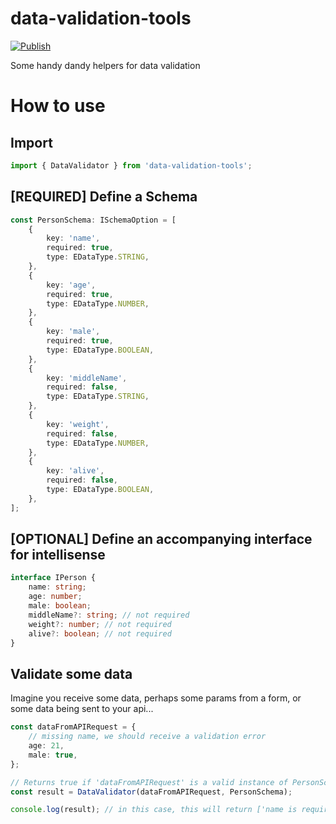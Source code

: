 # data-validation-tools

[![Publish](https://github.com/LibrexApp/data-validation-tools/actions/workflows/publish.yml/badge.svg)](https://github.com/LibrexApp/data-validation-tools/actions/workflows/publish.yml)

Some handy dandy helpers for data validation

# How to use

## Import

```ts
import { DataValidator } from 'data-validation-tools';
```

## [REQUIRED] Define a Schema

```ts
const PersonSchema: ISchemaOption = [
    {
        key: 'name',
        required: true,
        type: EDataType.STRING,
    },
    {
        key: 'age',
        required: true,
        type: EDataType.NUMBER,
    },
    {
        key: 'male',
        required: true,
        type: EDataType.BOOLEAN,
    },
    {
        key: 'middleName',
        required: false,
        type: EDataType.STRING,
    },
    {
        key: 'weight',
        required: false,
        type: EDataType.NUMBER,
    },
    {
        key: 'alive',
        required: false,
        type: EDataType.BOOLEAN,
    },
];
```

## [OPTIONAL] Define an accompanying interface for intellisense

```ts
interface IPerson {
    name: string;
    age: number;
    male: boolean;
    middleName?: string; // not required
    weight?: number; // not required
    alive?: boolean; // not required
}
```

## Validate some data

Imagine you receive some data, perhaps some params from a form, or some data
being sent to your api...

```ts
const dataFromAPIRequest = {
    // missing name, we should receive a validation error
    age: 21,
    male: true,
};

// Returns true if 'dataFromAPIRequest' is a valid instance of PersonSchema
const result = DataValidator(dataFromAPIRequest, PersonSchema);

console.log(result); // in this case, this will return ['name is required']
```
